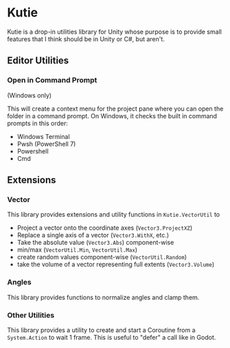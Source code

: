 # Kutie

Kutie is a drop-in utilities library for Unity whose purpose is to provide small features that I think
should be in Unity or C#, but aren't.

## Editor Utilities

### Open in Command Prompt

(Windows only)

This will create a context menu for the project pane where you can open the folder in a command prompt. On Windows, it checks the built in command prompts in this order:

- Windows Terminal
- Pwsh (PowerShell 7)
- Powershell
- Cmd

## Extensions

### Vector

This library provides extensions and utility functions in `Kutie.VectorUtil` to

- Project a vector onto the coordinate axes (`Vector3.ProjectXZ`)
- Replace a single axis of a vector (`Vector3.WithX`, etc.)
- Take the absolute value (`Vector3.Abs`) component-wise
- min/max (`VectorUtil.Min`, `VectorUtil.Max`)
- create random values component-wise (`VectorUtil.Random`)
- take the volume of a vector representing full extents (`Vector3.Volume`)

### Angles

This library provides functions to normalize angles and clamp them.

### Other Utilities

This library provides a utility to create and start a Coroutine from 
a `System.Action` to wait 1 frame. This is useful to "defer" a call
like in Godot.
